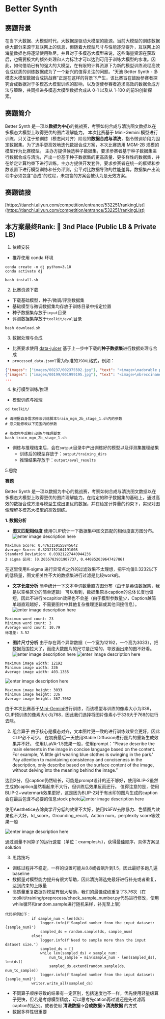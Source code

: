 # Better Synth 

## 赛题背景

在当下大数据、大模型时代，大数据是驱动大模型的能源。当前大模型的训练数据绝大部分来源于互联网上的信息，但随着大模型尺寸与性能逐渐提升，互联网上的海量数据也将逐渐使用殆尽，并且对于多模态大模型来说，这些海量资源在获取后，也需要极大的额外处理和人力标注才可以达到可用于训练大模型的水准。因此，如何借助已有的强大的大模型，在有限的计算资源下为新的模型训练流程高效合成优质的训练数据成为了一个新兴的值得关注的问题。“天池 Better Synth - 多模态大模型数据合成挑战赛”正是在这样的背景下产生，该比赛旨在鼓励参赛者探究合成数据对于多模态大模型训练的影响，以及促使参赛者追求高效的数据合成方法与策略，共同推进多模态大模型数据合成从 0-1 以及从 1-100 的前沿创新探索。

## 赛题简介
Better Synth 是一项以**数据为中心**的挑战赛，考察如何合成与清洗图文数据以在多模态大模型上取得更优的图片理解能力。
本次比赛基于 Mini-Gemini 模型进行训练，只关注于预训练（模态间对齐）阶段的**数据合成与清洗**，指令微调阶段为固定数据集。为了选手更高效地迭代数据合成方案，本次比赛选用 MGM-2B 规模的模型作为比赛模型。
主办方提供候选种子数据集，要求参赛者基于种子数据集进行数据合成与清洗，产出一份基于种子数据集的更高质量、更多样性的数据集，并在给定计算约束下进行训练。主办方提供开发套件，要求参赛者在统一的框架和参数设置下进行模型训练和任务评测，公平对比数据导致的性能差异。数据集产出流程中必须包含“合成”的过程，未包含的方案会被认为是无效方案。

## 赛题链接
[https://tianchi.aliyun.com/competition/entrance/532251/rankingList](https://tianchi.aliyun.com/competition/entrance/532251/rankingList)

## 本方案最终Rank: 🥉 3nd Place (Public LB & Private LB)  

1. 依赖安装
- 推荐使用 conda 环境
```shell
conda create -n dj python=3.10
conda activate dj

bash install.sh
```

2. 比赛资源下载
- 下载基础模型，种子/微调/评测数据集
- 基础模型与微调数据集均存放于训练目录中指定位置
- 种子数据集存放于`input`目录
- 评测数据集存放于`toolkit/eval`目录
```shell
bash download.sh
```

3. 数据处理与合成
- 比赛要求使用 [data-juicer](https://github.com/modelscope/data-juicer) 基于上一步中下载的**种子数据集**进行数据处理与合成
- `processed_data.jsonl`需为标准的`JSONL`格式，例如：
```json lines
{"images": ["images/00237/002375592.jpg"], "text": "<image>\nadorable pink and gray elephant themed party favour boxes with tissue fillers <|__dj__eoc|>", "id": "002375592"}
{"images": ["images/00199/001999195.jpg"], "text": "<image>\nbreccinano adult dog food for all ages with turkey, lamb and venisi <|__dj__eoc|>", "id": "001999195"}
...
```

4. 执行模型训练/推理
- 模型训练与推理
```shell
cd toolkit/

# 请根据自身需求修改训练脚本train_mgm_2b_stage_1.sh内的参数
# 您只能修改以下范围内的参数

# 修改完毕后执行训练与推理脚本
bash train_mgm_2b_stage_1.sh
```
- 训练与推理结束后，会在`output`目录中产出训练好的模型以及评测集推理结果
  - 训练后的模型存放于：`output/training_dirs`
  - 推理结果存放于：`output/eval_results`

5.思路

<b><font class=center>赛题</font></b>

Better Synth 是一项以数据为中心的挑战赛，考察如何合成与清洗图文数据以在多模态大模型上取得更优的图片理解能力。在给定的种子数据集的基础上，通过高效的数据合成方法与模型生成出更优的数据，并在给定计算量的约束下，实现对图像理解多模态大模型的高效训练。

 <b>1. 数据分析</b>
  - <b>图文匹配相似度</b>
 使用CLIP统计一下数据集中图文匹配的相似度直方图分布。
 ![enter image description here](https://tianchi-public.oss-cn-hangzhou.aliyuncs.com/public/files/forum/172623128877543621726231288775_hb36njifnu.jpeg)

```
Maximum Score: 0.4763159155845642
Average Score: 0.3232152164191008
Standard Deviation: 0.03921227440944236
3 sigma 区间: (0.2055783931907737, 0.44085203964742786)
```

在这里使用K-sigma 进行异常点之外的过滤效果不太理想，把平均值0.3232以下的低质量，图文相关性不大的数据集进行过滤是比较work的。

  - <b>文字长度分析</b>
  简单统计一下文本单词数量直方图分布（由于是英语数据集，我是以空格区分的简单逻辑）
  可以看到，数据集原本caption的总体长度也偏短，因此不进行recapition效果也不会差（由于模型参数量少，Caption越简单越直观越好，不需要图片中其他复杂推理逻辑或其他间接信息）。
  ![enter image description here](https://tianchi-public.oss-cn-hangzhou.aliyuncs.com/public/files/forum/172623158123115971726231581231_fllwxhmdxh.jpeg)

```
Maximum word count: 23
Minimum word count: 3
Average word count: 10.79
标准差: 3.52
```

  - <b>图片尺寸分析</b>
  由于存在两个异常数据（一个宽为12192，一个高为3033），把数据范围拉大了，而绝大数图片的尺寸是正常的，导致画出来的图不好看。
  ![enter image description here](https://tianchi-public.oss-cn-hangzhou.aliyuncs.com/public/files/forum/172623285697282141726232856972_mecmq0gazl.png)
  ![enter image description here](https://tianchi-public.oss-cn-hangzhou.aliyuncs.com/public/files/forum/172624003140119171726240031401_giauiehhfz.png)
```
Maximum image width: 12192
Minimum image width: 336
Average image width: 403.1335
```

![enter image description here](https://tianchi-public.oss-cn-hangzhou.aliyuncs.com/public/files/forum/172624000503758171726240005037_ac2wj1rqbs.png)

```
Maximum image height: 3033
Minimum image height: 336
Average image height: 367.7052
```
由于本次比赛基于[Mini-Gemini](https://github.com/dvlab-research/MGM?spm=a2c22.12281978.0.0.376b2c2bOxjWmv)进行训练，而该模型与训练的像素大小为336，CLIP预训练的像素大小为768，因此我们选择将图片像素小于336大于768的进行去除。
 
 2. 组合算子
 由于核心是模态对齐，文本图片更一致的进行训练效果会更好，因此CLIP必不可少。
 在初赛最后一天使用Stable Diffusion进行图片的重新生成效果并不好。
 使用LLaVA-1.5效果一般，使用prompt：“Please describe the main elements in the image in concise language based on the content. For example, 'A little girl wearing blue clothes is swinging in the park.' Pay attention to maintaining consistency and conciseness in the description, only describe based on the surface content of the image, without delving into the meaning behind the image.”

达到2分，但caption仍然较长，可能是prompt设计的还不够好，使用BLIP-2虽然生成的caption虽然看起来不大行，但训练后效果反而还行。
 值得注意的是，使用BLIP-2+watermark效果更好，这是因为BLIP-2对于有水印的图片生成的caption会在最后包含不必要的信息stock photo![enter image description here](https://tianchi-public.oss-cn-hangzhou.aliyuncs.com/public/files/forum/172623969726649371726239697266_rvyny5y5cf.jpeg)

使用Aesthetice去除美学评分低的效果不大好，使用NSFW去除暴力、色情图片效果也不大好，Id_score，Grounding_recall，Action num，perplexity score等效果一般

![enter image description here](https://tianchi-public.oss-cn-hangzhou.aliyuncs.com/public/files/forum/172630001664645271726300016646_7jztugddfz.jpeg)

通过测量不同算子的运行速度（单位：examples/s），获得最佳顺序，具体方案见solution

3. 思路技巧
 - 训练过程并不稳定，一样的设置可能从0.8或者飙升到1.5，因此最好多跑几遍baseline
 -  数据量对模型能力提升有很大帮助，因此清洗筛选完最好进行补充或者重复，达到约束的上限量
 -  高质量重复数据对模型有很大帮助，我们的最佳成绩重复了3.76次（在toolkit/training/preprocess/check_sample_number.py代码进行修改，使用while循环和random.sample进行随机采样，补充至上限）
```
代码样例如下：
            if sample_num < len(ds):
                logger.info(f'Sampled number from the input dataset: {sample_num}')
                sampled_ds = random.sample(ds, sample_num)
            else:
                logger.info(f'Need to sample more than the input dataset size.')
                sampled_ds = []
                while len(sampled_ds) < sample_num:
                    num_to_sample = min(sample_num - len(sampled_ds), len(ds))
                    sampled_ds.extend(random.sample(ds, num_to_sample))
                logger.info(f'Sampled number from the input dataset: {sample_num}')
            writer.write_all(sampled_ds)
```
 - 不同算子顺序导致的结果有一定区别，包括速度也不一样，优先使用轻量级算子更快，但若是考虑模型精度，可以思考先cation再过滤还是先过滤再caption的区别。或者使用 <b>清洗数据→合成数据→清洗数据</b> 的方式
 - 数据多样性很重要
